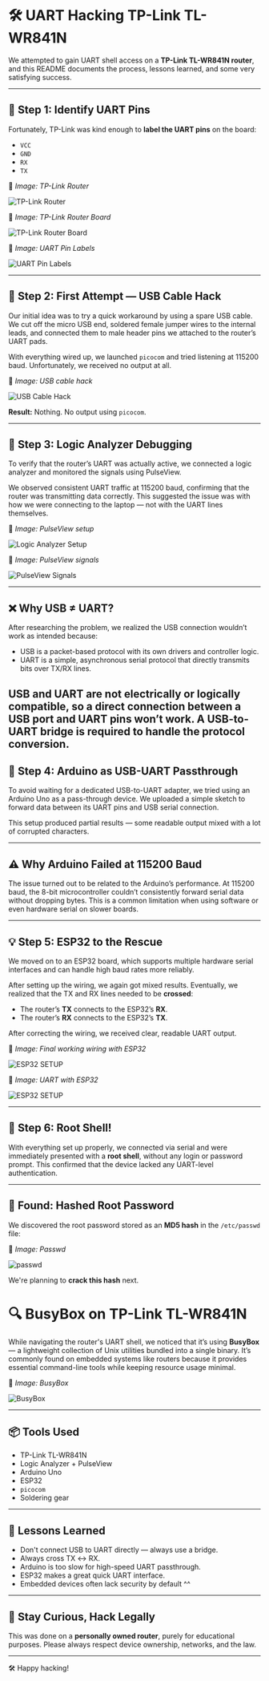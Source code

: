 # 🛠️ UART Hacking TP-Link TL-WR841N

We attempted to gain UART shell access on a **TP-Link TL-WR841N router**, and this README documents the process, lessons learned, and some very satisfying success.

---

## 🧩 Step 1: Identify UART Pins

Fortunately, TP-Link was kind enough to **label the UART pins** on the board:

- `VCC`
- `GND`
- `RX`
- `TX`


📸 _Image: TP-Link Router_

![TP-Link Router](images/tp-link-router.jpg)

📸 _Image: TP-Link Router Board_

![TP-Link Router Board](images/tp-link-router-board.jpg)

📸 _Image: UART Pin Labels_

![UART Pin Labels](images/uart-pins.jpg)

---

## 🔌 Step 2: First Attempt — USB Cable Hack

Our initial idea was to try a quick workaround by using a spare USB cable. We cut off the micro USB end, soldered female jumper wires to the internal leads, and connected them to male header pins we attached to the router’s UART pads.

With everything wired up, we launched `picocom` and tried listening at 115200 baud. Unfortunately, we received no output at all.


📸 _Image: USB cable hack_

![USB Cable Hack](images/usb-hack.jpg)

**Result:** Nothing. No output using `picocom`.

---

## 🔬 Step 3: Logic Analyzer Debugging	

To verify that the router’s UART was actually active, we connected a logic analyzer and monitored the signals using PulseView.

We observed consistent UART traffic at 115200 baud, confirming that the router was transmitting data correctly. This suggested the issue was with how we were connecting to the laptop — not with the UART lines themselves.


📸 _Image: PulseView setup_

![Logic Analyzer Setup](images/logic-setup.jpg)

📸 _Image: PulseView signals_

![PulseView Signals](images/pulseview.png)

---

## ❌ Why USB ≠ UART?

After researching the problem, we realized the USB connection wouldn’t work as intended because:

- USB is a packet-based protocol with its own drivers and controller logic.
- UART is a simple, asynchronous serial protocol that directly transmits bits over TX/RX lines.

USB and UART are **not electrically or logically compatible**, so a direct connection between a USB port and UART pins won’t work. A **USB-to-UART bridge** is required to handle the protocol conversion.
---

## 🧠 Step 4: Arduino as USB-UART Passthrough

To avoid waiting for a dedicated USB-to-UART adapter, we tried using an Arduino Uno as a pass-through device. We uploaded a simple sketch to forward data between its UART pins and USB serial connection.

This setup produced partial results — some readable output mixed with a lot of corrupted characters.

---

## ⚠️ Why Arduino Failed at 115200 Baud

The issue turned out to be related to the Arduino’s performance. At 115200 baud, the 8-bit microcontroller couldn’t consistently forward serial data without dropping bytes. This is a common limitation when using software or even hardware serial on slower boards.

---

## 💡 Step 5: ESP32 to the Rescue

We moved on to an ESP32 board, which supports multiple hardware serial interfaces and can handle high baud rates more reliably.

After setting up the wiring, we again got mixed results. Eventually, we realized that the TX and RX lines needed to be **crossed**:

- The router’s **TX** connects to the ESP32’s **RX**.
- The router’s **RX** connects to the ESP32’s **TX**.

After correcting the wiring, we received clear, readable UART output.

📸 _Image: Final working wiring with ESP32_

![ESP32 SETUP](images/esp-working.jpg)

📸 _Image: UART with ESP32_

![ESP32 SETUP](images/uart-passthrough.png)


---

## 🐚 Step 6: Root Shell!

With everything set up properly, we connected via serial and were immediately presented with a **root shell**, without any login or password prompt. This confirmed that the device lacked any UART-level authentication.

---

## 🔐 Found: Hashed Root Password

We discovered the root password stored as an **MD5 hash** in the `/etc/passwd` file:

📸 _Image: Passwd_

![passwd](images/uart-arduino-ide.png)


We're planning to **crack this hash** next.


# 🔍 BusyBox on TP-Link TL-WR841N

While navigating the router's UART shell, we noticed that it’s using **BusyBox** — a lightweight collection of Unix utilities bundled into a single binary. It’s commonly found on embedded systems like routers because it provides essential command-line tools while keeping resource usage minimal.

📸 _Image: BusyBox_

![BusyBox](images/busybox.png)

---

## 📦 Tools Used

- TP-Link TL-WR841N
- Logic Analyzer + PulseView
- Arduino Uno
- ESP32
- `picocom`
- Soldering gear

---

## 🚧 Lessons Learned

- Don't connect USB to UART directly — always use a bridge.
- Always cross TX ↔ RX.
- Arduino is too slow for high-speed UART passthrough.
- ESP32 makes a great quick UART interface.
- Embedded devices often lack security by default ^^

---


## 🧠 Stay Curious, Hack Legally

This was done on a **personally owned router**, purely for educational purposes. Please always respect device ownership, networks, and the law.

---

🛠️ Happy hacking!

